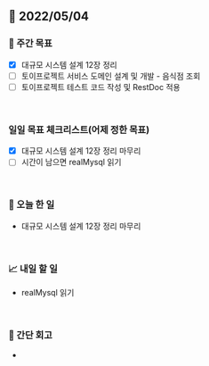 ## 📅 2022/05/04


### 👏 주간 목표

- [x] 대규모 시스템 설계 12장 정리
- [ ] 토이프로젝트 서비스 도메인 설계 및 개발 - 음식점 조회
- [ ] 토이프로젝트 테스트 코드 작성 및 RestDoc 적용

<br/>

### 일일 목표 체크리스트(어제 정한 목표)

- [x] 대규모 시스템 설계 12장 정리 마무리
- [ ] 시간이 남으면 realMysql 읽기

<br/>

### 💯 오늘 한 일

- 대규모 시스템 설계 12장 정리 마무리

<br/>

### 📈 내일 할 일

- realMysql 읽기

<br/>

### 🤔 간단 회고

- 




 




 








